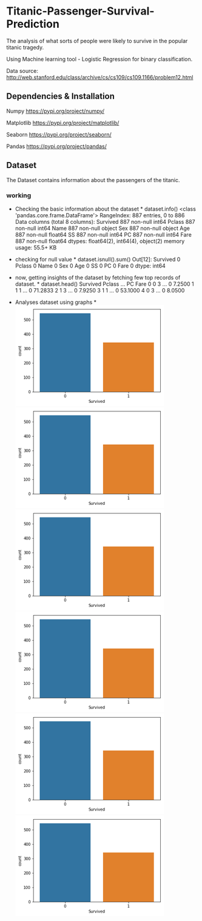 # Titanic-Passenger-Survival-Prediction
The analysis of what sorts of people were likely to survive in the popular titanic tragedy.

Using Machine learning tool - Logistic Regression for binary classification.

Data source: http://web.stanford.edu/class/archive/cs/cs109/cs109.1166/problem12.html 

## Dependencies & Installation
Numpy https://pypi.org/project/numpy/

Matplotlib https://pypi.org/project/matplotlib/

Seaborn https://pypi.org/project/seaborn/

Pandas https://pypi.org/project/pandas/

## Dataset
The Dataset contains information about the passengers of the titanic.


### working 
* Checking the basic information about the dataset *
dataset.info()
<class 'pandas.core.frame.DataFrame'>
RangeIndex: 887 entries, 0 to 886
Data columns (total 8 columns):
Survived    887 non-null int64
Pclass      887 non-null int64
Name        887 non-null object
Sex         887 non-null object
Age         887 non-null float64
SS          887 non-null int64
PC          887 non-null int64
Fare        887 non-null float64
dtypes: float64(2), int64(4), object(2)
memory usage: 55.5+ KB

* checking for null value *
dataset.isnull().sum()
Out[12]: 
Survived    0
Pclass      0
Name        0
Sex         0
Age         0
SS          0
PC          0
Fare        0
dtype: int64


* now, getting insights of the dataset by fetching few top records of dataset. *
dataset.head() 
Survived  Pclass   ...    PC     Fare
0         0       3   ...     0   7.2500
1         1       1   ...     0  71.2833
2         1       3   ...     0   7.9250
3         1       1   ...     0  53.1000
4         0       3   ...     0   8.0500



* Analyses dataset using graphs *
![Image of bar graph](https://github.com/prashantsihag03/Titanic-Passenger-Survival-Prediction/blob/master/survived_graph.png)
![Image of bar graph](https://github.com/prashantsihag03/Titanic-Passenger-Survival-Prediction/blob/master/survived_graph.png)
![Image of bar graph](https://github.com/prashantsihag03/Titanic-Passenger-Survival-Prediction/blob/master/survived_graph.png)
![Image of bar graph](https://github.com/prashantsihag03/Titanic-Passenger-Survival-Prediction/blob/master/survived_graph.png)
![Image of bar graph](https://github.com/prashantsihag03/Titanic-Passenger-Survival-Prediction/blob/master/survived_graph.png)
![Image of bar graph](https://github.com/prashantsihag03/Titanic-Passenger-Survival-Prediction/blob/master/survived_graph.png)


